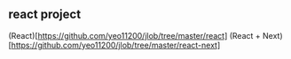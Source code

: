 ## react project 

(React)[https://github.com/yeo11200/jlob/tree/master/react]
(React + Next)[https://github.com/yeo11200/jlob/tree/master/react-next]
<div style="max-width:100%;" src="https://camo.githubusercontent.com/c7d24ad30177042d0c8b62d22aed114a8891c4c068747470733a2f2f736e6970636172742e636f6d2f6d656469612f3230343039372f6e6578742e706e67"></div>